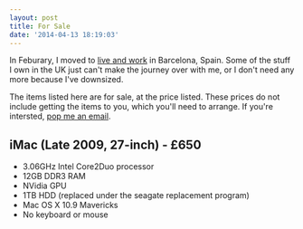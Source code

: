 ```yaml
---
layout: post
title: For Sale
date: '2014-04-13 18:19:03'
---
```


In Feburary, I moved to [live and work](http://blog.samhutchings.co/2014/02/28/hola-typeform/) in Barcelona, Spain. Some of the stuff I own in the UK just can't make the journey over with me, or I don't need any more because I've downsized.

The items listed here are for sale, at the price listed. These prices do not include getting the items to you, which you'll need to arrange. If you're intersted, [pop me an email](sam.hutchings@icloud.com).

## iMac (Late 2009, 27-inch) - £650
- 3.06GHz Intel Core2Duo processor
- 12GB DDR3 RAM
- NVidia GPU
- 1TB HDD (replaced under the seagate replacement program)
- Mac OS X 10.9 Mavericks
- No keyboard or mouse